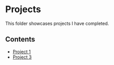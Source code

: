 # Projects
This folder showcases projects I have completed.
## Contents
* [Project 1](project_1)
* [Project 3](project_3)
